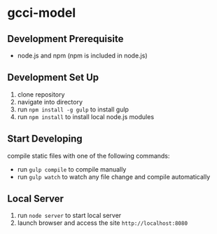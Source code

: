 # gcci-model

## Development Prerequisite
- node.js and npm (npm is included in node.js)

## Development Set Up
1. clone repository
2. navigate into directory
3. run `npm install -g gulp` to install gulp
4. run `npm install` to install local node.js modules

## Start Developing
compile static files with one of the following commands:
- run `gulp compile` to compile manually
- run `gulp watch` to watch any file change and compile automatically

## Local Server
1. run `node server` to start local server
2. launch browser and access the site `http://localhost:8080`
